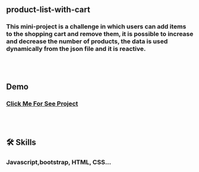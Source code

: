 <h2>product-list-with-cart<br></h2>
<h3>This mini-project is a challenge in which users can add items to the shopping cart and remove them, it is possible to increase and decrease the number of products, the data is used dynamically from the json file and it is reactive.</h3>
<br><br>
<h2>Demo</h2>
<h3><a href="https://mahdiyehzafari.github.io/product-list-with-cart/">Click Me For See Project</a></h3>
<br><br>
<h2>🛠 Skills</h2>
<h3>Javascript,bootstrap, HTML, CSS...</h3>
